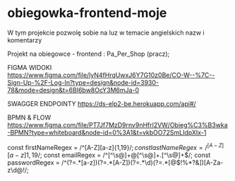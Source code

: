 # obiegowka-frontend-moje

W tym projekcie pozwolę sobie na luz w temacie angielskich nazw i komentarzy

Projekt na obiegowce - frontend : Pa_Per_Shop (pracz);


FIGMA WIDOKI
https://www.figma.com/file/lyN4fHrqUwxJ6Y7G10z0Be/CO-W--%7C--Sign-Up-%2F-Log-In?type=design&node-id=3930-78&mode=design&t=6BI6bw8OcY3M6mJa-0


SWAGGER ENDPOINTY
https://ds-elp2-be.herokuapp.com/api#/


BPMN & FLOW
https://www.figma.com/file/PT7Jf7MzD9rnv9nHfrl2VW/Obieg%C3%B3wka-BPMN?type=whiteboard&node-id=0%3A1&t=vkbOO72SmLIdpXIx-1


const firstNameRegex = /^[A-Z][a-z]{1,19}$/;
const lastNameRegex = /^[A-Z][a-z]{1,19}$/;
const emailRegex = /^[^\s@]+@[^\s@]+\.[^\s@]+$/;
const passwordRegex =
/^(?=.*[a-z])(?=.*[A-Z])(?=.*\d)(?=.*[@$!%*?&])[A-Za-z\d@$!%*?&]{8,}$/;